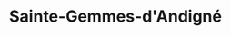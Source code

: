 ---
title: Sainte-Gemmes-d'Andigné
url: /sainte-gemmes-dandigne/
latitude: 47.667
longitude: -0.887
---